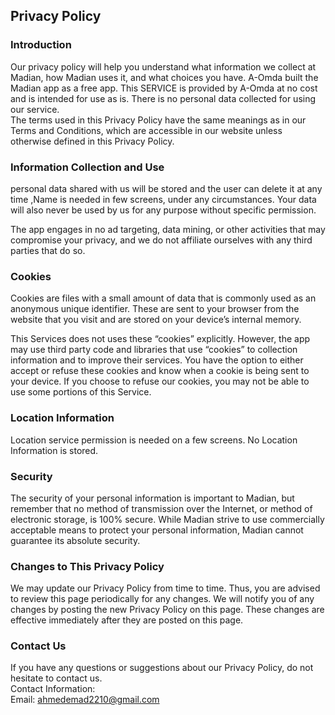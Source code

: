 Privacy Policy  
----------------

### Introduction  
Our privacy policy will help you understand what information we collect at Madian, how Madian uses it, and what choices you have.
A-Omda built the Madian app as a free app. This SERVICE is provided by A-Omda at no cost and is intended for use as is.
There is no personal data collected for using our service.  
The terms used in this Privacy Policy have the same meanings as in our Terms and Conditions, which are accessible in our website unless otherwise  defined in this Privacy Policy.

### Information Collection and Use  
 
personal data shared with us will be stored and the user can delete it at any time ,Name is needed in few screens, under any circumstances. Your data will also never be used by us for any purpose without specific permission.

The app engages in no ad targeting, data mining, or other activities that may compromise your privacy, and we do not affiliate ourselves with any third parties that do so.
### Cookies  
Cookies are files with a small amount of data that is commonly used as an anonymous unique identifier. These are sent to your browser from the website that you visit and are stored on your device’s internal memory.  

This Services does not uses these “cookies” explicitly. However, the app may use third party code and libraries that use “cookies” to collection information and to improve their services. You have the option  to either accept or refuse these cookies and know when a cookie is being sent to your device. If you choose to refuse our cookies, you may not be able to use some portions of this Service.  

### Location Information  
Location service permission is needed on a few screens.
No Location Information is stored.  


### Security  
The security of your personal information is important to Madian, but remember that no method of transmission over the Internet, or method of electronic storage, is 100% secure. While Madian strive to use commercially acceptable means to protect your personal information, Madian cannot guarantee its absolute security.

### Changes to This Privacy Policy  
We may update our Privacy Policy from time to time. Thus, you are advised to review this page periodically for any changes. We will notify you of any changes by posting the new Privacy Policy on this page. These changes are effective immediately after they are posted on this page.  

### Contact Us  
If you have any questions or suggestions about our Privacy Policy, do not hesitate to contact us.  
Contact Information:  
Email: ahmedemad2210@gmail.com 
